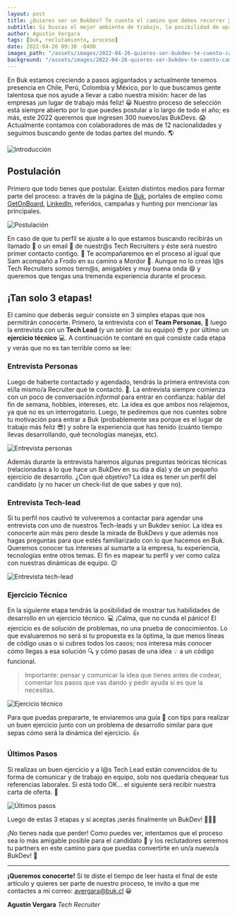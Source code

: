 ```yaml
---
layout: post
title: ¿Quieres ser un BukDev? Te cuento el camino que debes recorrer 🚀
subtitle: Si buscas el mejor ambiente de trabajo, la posibilidad de aprender nuevas tecnologías, crecimiento profesional, increíbles beneficios, y formar parte del mejor equipo ¡te contaré el camino que debes seguir para ser un/a BukDev! 😎
author: Agustín Vergara
tags: [buk, reclutamiento, proceso]
date: 2022-04-26 09:30 -0400
images_path: "/assets/images/2022-04-26-quieres-ser-bukdev-te-cuento-camino-recorrer"
background: "/assets/images/2022-04-26-quieres-ser-bukdev-te-cuento-camino-recorrer/portada.jpg"
---
```

En Buk estamos creciendo a pasos agigantados y actualmente tenemos presencia en Chile, Perú, Colombia y México, por lo que buscamos gente talentosa que nos ayude a llevar a cabo nuestra misión: hacer de las empresas ¡un lugar de trabajo más feliz! 😀  Nuestro proceso de selección está siempre abierto por lo que puedes postular a lo largo de todo el año; es más, este 2022 queremos que ingresen 300 nuevos/as BukDevs. 😱 Actualmente contamos con colaboradores de más de 12 nacionalidades y seguimos buscando gente de todas partes del mundo. 🌎

![Introducción]({{page.images_path}}/introduccion.gif)

## Postulación

Primero que todo tienes que postular. Existen distintos medios para formar parte del proceso: a través de la página de [Buk](https://info.buk.cl/reclutamiento-buk-devs?utm_source=blog-eng&utm_medium=link&utm_campaign=outreach), portales de empleo como [GetOnBoard](https://www.getonbrd.com/companies/buk?utm_source=blog-eng&utm_medium=link&utm_campaign=outreach), [LinkedIn](https://www.linkedin.com/company/buk-cl/?utm_source=blog-eng&utm_medium=link&utm_campaign=outreach), referidos, campañas y hunting por mencionar las principales.

![Postulación]({{page.images_path}}/postulacion.jpg)

En caso de que tu perfil se ajuste a lo que estamos buscando recibirás un llamado  📱 o un email 📧 de nuestr@s Tech Recruiters y éste será nuestro primer contacto contigo. 💙 Te acompañaremos en el proceso al igual que Sam acompañó a Frodo en su camino a Mordor 🌋. Aunque no lo creas l@s Tech Recruiters somos tiern@s, amigables y muy buena onda 😄  y queremos que tengas una tremenda experiencia durante el proceso.

## ¡Tan solo 3 etapas!

El camino que deberás seguir consiste en 3 simples etapas que nos permitirán conocerte. Primero, la entrevista con el **Team Personas**, 🎉 luego la entrevista con un **Tech Lead** (y un senior de su equipo) 😎 y por último un **ejercicio técnico** 💻. A continuación te contaré en qué consiste cada etapa y verás que no es tan terrible como se lee:

### Entrevista Personas

Luego de haberte contactado y agendado, tendrás la primera entrevista con el/la mismo/a Recruiter qué te contactó. 🙌. La entrevista siempre comienza con un poco de conversación *informal* para entrar en confianza: hablar del fin de semana, hobbies, intereses, etc. La idea es que ambos nos relajemos, ya que no es un interrogatorio. Luego, te pediremos que nos cuentes sobre tu motivación para entrar a Buk (probablemente sea porque es el lugar de trabajo más feliz 😎)  y sobre la experiencia que has tenido (cuánto tiempo llevas desarrollando, qué tecnologías manejas, etc).

![Entrevista personas]({{page.images_path}}/entrevista.gif)

Además durante la entrevista haremos algunas preguntas teóricas técnicas (relacionadas a lo que hace un BukDev en su día a día) y de un pequeño ejercicio de desarrollo. ¿Con qué objetivo? La idea es tener un perfil del candidato (y no hacer un check-list de que sabes y que no).

### Entrevista Tech-lead

Si tu perfil nos cautivó te volveremos a contactar para agendar una entrevista con uno de nuestros Tech-leads y un Bukdev senior. La idea es conocerte aún más pero desde la mirada de BukDevs y que además nos hagas preguntas para que estés familiarizado con lo que hacemos en Buk. Queremos conocer tus intereses al sumarte a la empresa, tu experiencia, tecnologías entre otros temas. El fin es mapear tu perfil y ver como calza con nuestras dinámicas de equipo. 😉

![Entrevista tech-lead]({{page.images_path}}/entrevista-techlead.png)

### Ejercicio Técnico

En la siguiente etapa tendrás la posibilidad de mostrar tus habilidades de desarrollo en un ejercicio técnico. 💻 ¡Calma, que no cunda el pánico! El ejercicio es de solución de problemas, no una prueba de conocimientos. Lo que evaluaremos no será si tu propuesta es la óptima, la que menos líneas de código usas o si cubres todos los casos; nos interesa más conocer cómo llegas a esa solución 🔍 y cómo pasas de una idea 💡 a un código funcional.

> Importante: pensar y comunicar la idea que tienes antes de codear, comentar los pasos que vas dando y pedir ayuda si es que la necesitas.

![Ejercicio técnico]({{page.images_path}}/ejercicio-tecnico.gif)

Para que puedas prepararte, te enviaremos una guía 📄 con tips para realizar un buen ejercicio junto con un problema de desarrollo similar para que sepas cómo será la dinámica del ejercicio. 👍

### Últimos Pasos

Si realizas un buen ejercicio y a l@s Tech Lead están convencidos de tu forma de comunicar y de trabajo en equipo, solo nos quedaría chequear tus referencias laborales. Si está todo OK… el siguiente será recibir nuestra carta de oferta. 💙

![Últimos pasos]({{page.images_path}}/ultimos-pasos.gif)

Luego de estas 3 etapas y si aceptas ¡serás finalmente un BukDev! 🎉🎊💥

¡No tienes nada que perder! Como puedes ver, intentamos que el proceso sea lo más amigable posible para el candidato 🙌 y los reclutadores seremos tu partners en este camino para que puedas convertirte en un/a nuevo/a BukDev! 💙

---

**¡Queremos conocerte!** Si te diste el tiempo de leer hasta el final de este artículo y quieres ser parte de nuestro proceso, te invito a que me contactes a mi correo: [avergara@buk.cl](mailto:avergara@buk.cl) 😀

**Agustín Vergara**
*Tech Recruiter*
